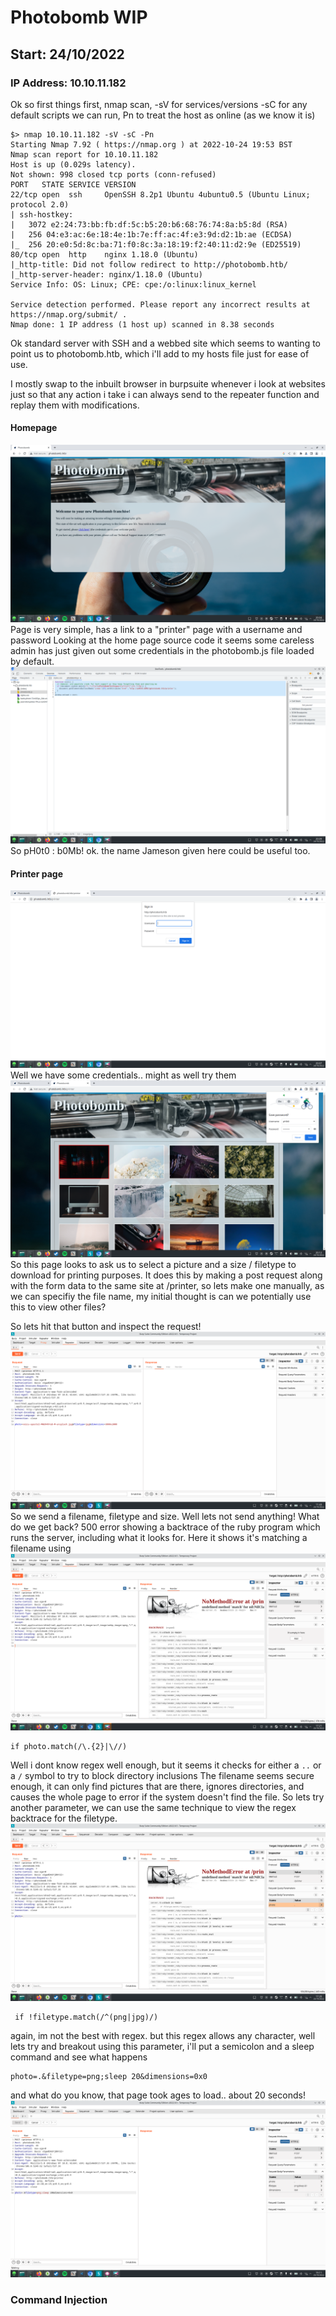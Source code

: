 # Photobomb WIP
## Start: 24/10/2022
### IP Address: 10.10.11.182

Ok so first things first, nmap scan, -sV for services/versions -sC for any default scripts we can run, Pn to treat the host as online (as we know it is)

```
$> nmap 10.10.11.182 -sV -sC -Pn
Starting Nmap 7.92 ( https://nmap.org ) at 2022-10-24 19:53 BST
Nmap scan report for 10.10.11.182
Host is up (0.029s latency).
Not shown: 998 closed tcp ports (conn-refused)
PORT   STATE SERVICE VERSION
22/tcp open  ssh     OpenSSH 8.2p1 Ubuntu 4ubuntu0.5 (Ubuntu Linux; protocol 2.0)
| ssh-hostkey: 
|   3072 e2:24:73:bb:fb:df:5c:b5:20:b6:68:76:74:8a:b5:8d (RSA)
|   256 04:e3:ac:6e:18:4e:1b:7e:ff:ac:4f:e3:9d:d2:1b:ae (ECDSA)
|_  256 20:e0:5d:8c:ba:71:f0:8c:3a:18:19:f2:40:11:d2:9e (ED25519)
80/tcp open  http    nginx 1.18.0 (Ubuntu)
|_http-title: Did not follow redirect to http://photobomb.htb/
|_http-server-header: nginx/1.18.0 (Ubuntu)
Service Info: OS: Linux; CPE: cpe:/o:linux:linux_kernel

Service detection performed. Please report any incorrect results at https://nmap.org/submit/ .
Nmap done: 1 IP address (1 host up) scanned in 8.38 seconds

```

Ok standard server with SSH and a webbed site which seems to wanting to point us to photobomb.htb, which i'll add to my hosts file just for ease of use.

I mostly swap to the inbuilt browser in burpsuite whenever i look at websites just so that any action i take i can always send to the repeater function and replay them with modifications.

#### Homepage
![Picture of homepage](https://github.com/e-war/Writeups/blob/master/HackTheBox/Photobomb/Screenshots/home.png)
Page is very simple, has a link to a "printer" page with a username and password
Looking at the home page source code it seems some careless admin has just given out some credentials in the photobomb.js file loaded by default.
![Picture of leaked privs](https://github.com/e-war/Writeups/blob/master/HackTheBox/Photobomb/Screenshots/leaked_privs.png)
So pH0t0 : b0Mb! ok. the name Jameson given here could be useful too.
#### Printer page
![Picture of admin prompt](https://github.com/e-war/Writeups/blob/master/HackTheBox/Photobomb/Screenshots/printer.png)
Well we have some credentials.. might as well try them
![Picture of successful login](https://github.com/e-war/Writeups/blob/master/HackTheBox/Photobomb/Screenshots/printer_success.png)
So this page looks to ask us to select a picture and a size / filetype to download for printing purposes.
It does this by making a post request along with the form data to the same site at /printer, so lets make one manually, as we can specifiy the file name, my initial thought is can we potentially use this to view other files?

So lets hit that button and inspect the request!
![Picture of repeater](https://github.com/e-war/Writeups/blob/master/HackTheBox/Photobomb/Screenshots/repeat.png)
So we send a filename, filetype and size. 
Well lets not send anything! What do we get back? 500 error showing a backtrace of the ruby program which runs the server, including what it looks for. Here it shows it's matching a filename using 
![Picture of 500 error 1](https://github.com/e-war/Writeups/blob/master/HackTheBox/Photobomb/Screenshots/error_500_1.png)
```
if photo.match(/\.{2}|\//)
```
Well i dont know regex well enough, but it seems it checks for either a `..` or a `/` symbol to try to block directory inclusions
The filename seems secure enough, it can only find pictures that are there, ignores directories, and causes the whole page to error if the system doesn't find the file.
So lets try another parameter, we can use the same technique to view the regex backtrace for the filetype.
![Picture of 500 error 2](https://github.com/e-war/Writeups/blob/master/HackTheBox/Photobomb/Screenshots/error_500_2.png)
```
 if !filetype.match(/^(png|jpg)/)
```
again, im not the best with regex. but this regex allows any character, well lets try and breakout using this parameter, i'll put a semicolon and a sleep command and see what happens
```
photo=.&filetype=png;sleep 20&dimensions=0x0
```
and what do you know, that page took ages to load.. about 20 seconds!
![Picture of loading page](https://github.com/e-war/Writeups/blob/master/HackTheBox/Photobomb/Screenshots/waiting20.png)
### Command Injection
